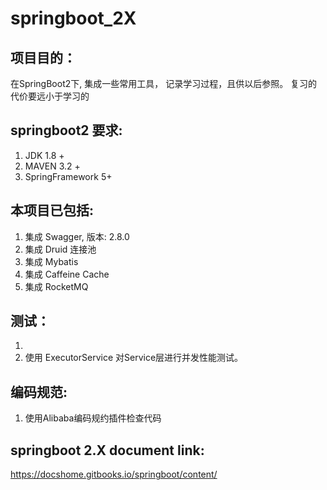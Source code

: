 # springboot_2X

项目目的：
------------------
在SpringBoot2下, 集成一些常用工具， 记录学习过程，且供以后参照。 复习的代价要远小于学习的 

springboot2 要求:
------------------


1. JDK 1.8 +
2. MAVEN 3.2 +
3. SpringFramework 5+

本项目已包括:
---------------------

1. 集成 Swagger, 版本: 2.8.0
2. 集成 Druid 连接池
2. 集成 Mybatis
3. 集成 Caffeine Cache
4. 集成 RocketMQ



测试：
---------------------
1. 
2. 使用 ExecutorService 对Service层进行并发性能测试。

编码规范:
---------------------
1. 使用Alibaba编码规约插件检查代码



springboot 2.X document link:
------------------------
https://docshome.gitbooks.io/springboot/content/
